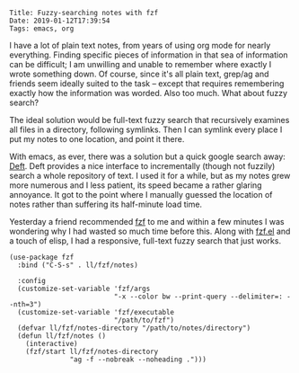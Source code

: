     Title: Fuzzy-searching notes with fzf
    Date: 2019-01-12T17:39:54
    Tags: emacs, org

I have a lot of plain text notes, from years of using org mode for nearly everything.
Finding specific pieces of information in that sea of information can be difficult; I am unwilling and unable to remember where exactly I wrote something down.
Of course, since it's all plain text, grep/ag and friends seem ideally suited to the task &#x2013; except that requires remembering exactly how the information was worded.
Also too much.
What about fuzzy search?

<!-- more -->

The ideal solution would be full-text fuzzy search that recursively examines all files in a directory, following symlinks.
Then I can symlink every place I put my notes to one location, and point it there.

With emacs, as ever, there was a solution but a quick google search away: [Deft](https://jblevins.org/projects/deft/).
Deft provides a nice interface to incrementally (though not fuzzily) search a whole repository of text.
I used it for a while, but as my notes grew more numerous and I less patient, its speed became a rather glaring annoyance.
It got to the point where I manually guessed the location of notes rather than suffering its half-minute load time.

Yesterday a friend recommended [fzf](https://github.com/junegunn/fzf) to me and within a few minutes I was wondering why I had wasted so much time before this.
Along with [fzf.el](https://github.com/bling/fzf.el) and a touch of elisp, I had a responsive, full-text fuzzy search that just works.

    (use-package fzf
      :bind ("C-S-s" . ll/fzf/notes)
    
      :config
      (customize-set-variable 'fzf/args
                              "-x --color bw --print-query --delimiter=: --nth=3")
      (customize-set-variable 'fzf/executable
                              "/path/to/fzf")
      (defvar ll/fzf/notes-directory "/path/to/notes/directory")
      (defun ll/fzf/notes ()
        (interactive)
        (fzf/start ll/fzf/notes-directory
                   "ag -f --nobreak --noheading .")))
